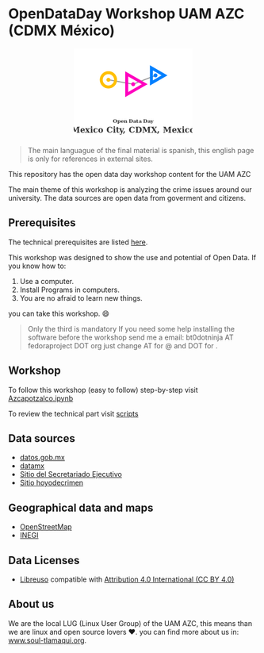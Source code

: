 # OpenDataDay Workshop UAM AZC (CDMX México)

<p align="center">
<img src="./images/ODDlogoCDMX.png">
</p>


> The main languague of the final material is spanish, this english page is only for 
> references in external sites. 

This repository has the open data day workshop content for the UAM AZC

The main theme of this workshop is analyzing the crime issues around our university.
The data sources are open data from goverment and citizens. 

## Prerequisites

The technical prerequisites are listed [here](Prerrequisitos.md).

This workshop was designed to show the use and potential of Open Data. 
If you know how to:

1. Use a computer.
2. Install Programs in computers.
3. You are no afraid to learn new things.


you can take this workshop. :smile:

> Only the third is mandatory 
> If you need some help installing the software before the workshop
> send me a email: bt0dotninja AT fedoraproject DOT org 
> just change AT for @ and DOT for .

## Workshop

To follow this workshop (easy to follow) step-by-step visit [Azcapotzalco.ipynb](Azcapotzalco.ipynb) 

To review the technical part visit [scripts](scripts/README.md)


## Data sources
* [datos.gob.mx](https://datos.gob.mx/)
* [datamx](http://datamx.io/)
* [Sitio del Secretariado Ejecutivo](http://secretariadoejecutivo.gob.mx/incidencia-delictiva/incidencia-delictiva-datos-abiertos.php)
* [Sitio hoyodecrimen](https://hoyodecrimen.com/)

## Geographical data and maps

* [OpenStreetMap](http://www.openstreetmap.org)
* [INEGI](http://www.inegi.org.mx/)

## Data Licenses

* [Libreuso](https://datos.gob.mx/libreusomx) compatible with [Attribution 4.0 International (CC BY 4.0)](https://creativecommons.org/licenses/by/4.0/)

## About us

We are the local LUG (Linux User Group) of the UAM AZC, this means than we are linux and open source lovers :heart:.
you can find more about us in: www.soul-tlamaqui.org.

